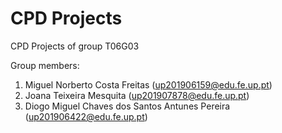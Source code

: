 # CPD Projects

CPD Projects of group T06G03

Group members:

1. Miguel Norberto Costa Freitas (up201906159@edu.fe.up.pt)
2. Joana Teixeira Mesquita (up201907878@edu.fe.up.pt)
3. Diogo Miguel Chaves dos Santos Antunes Pereira (up201906422@edu.fe.up.pt)
